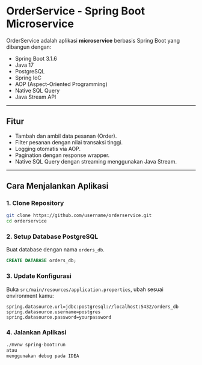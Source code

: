 # OrderService - Spring Boot Microservice

OrderService adalah aplikasi **microservice** berbasis Spring Boot yang dibangun dengan:
- Spring Boot 3.1.6
- Java 17
- PostgreSQL
- Spring IoC
- AOP (Aspect-Oriented Programming)
- Native SQL Query
- Java Stream API

---

## Fitur

- Tambah dan ambil data pesanan (Order).
- Filter pesanan dengan nilai transaksi tinggi.
- Logging otomatis via AOP.
- Pagination dengan response wrapper.
- Native SQL Query dengan streaming menggunakan Java Stream.

---

## Cara Menjalankan Aplikasi

### 1. Clone Repository
```bash
git clone https://github.com/username/orderservice.git
cd orderservice
```

### 2. Setup Database PostgreSQL
Buat database dengan nama `orders_db`.

```sql
CREATE DATABASE orders_db;
```

### 3. Update Konfigurasi
Buka `src/main/resources/application.properties`, ubah sesuai environment kamu:
```properties
spring.datasource.url=jdbc:postgresql://localhost:5432/orders_db
spring.datasource.username=postgres
spring.datasource.password=yourpassword
```

### 4. Jalankan Aplikasi
```bash
./mvnw spring-boot:run
atau
menggunakan debug pada IDEA
```
